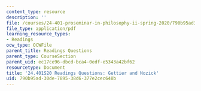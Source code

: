 ```yaml
---
content_type: resource
description: ''
file: /courses/24-401-proseminar-in-philosophy-ii-spring-2020/790b95ad30de789538d6377e2cec648b_MIT24_401S20_Questions14.pdf
file_type: application/pdf
learning_resource_types:
- Readings
ocw_type: OCWFile
parent_title: Readings Questions
parent_type: CourseSection
parent_uid: ec17ce96-dbcd-bca4-0edf-e5343a42bf62
resourcetype: Document
title: '24.401S20 Readings Questions: Gettier and Nozick'
uid: 790b95ad-30de-7895-38d6-377e2cec648b
---
```

